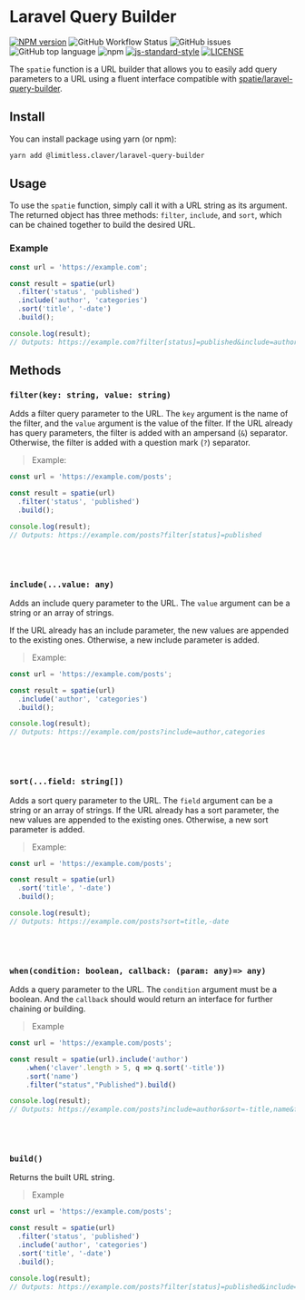 # Laravel Query Builder

[![NPM version](https://img.shields.io/npm/v/laravel-query-builder.svg?style=flat-square)](https://www.npmjs.com/package/laravel-query-builder)
![GitHub Workflow Status](https://img.shields.io/github/actions/workflow/status/limitless-kode/laravel-query-builder/publish.yml)
![GitHub issues](https://img.shields.io/github/issues/limitless-kode/laravel-query-builder)
![GitHub top language](https://img.shields.io/github/languages/top/limitless-kode/laravel-query-builder)
![npm](https://img.shields.io/npm/dw/laravel-query-builder)
[![js-standard-style](https://img.shields.io/badge/code%20style-standard-brightgreen.svg?style=flat-square)](https://github.com/feross/standard)
[![LICENSE](https://img.shields.io/github/license/limitless-kode/laravel-query-builder.svg)](LICENSE)

The `spatie` function is a URL builder that allows you to easily add query parameters to a URL using a fluent interface compatible with [spatie/laravel-query-builder](https://github.com/spatie/laravel-query-builder).

## Install
You can install package using yarn (or npm):

```bash
yarn add @limitless.claver/laravel-query-builder
```
## Usage
To use the `spatie` function, simply call it with a URL string as its argument. The returned object has three 
methods: `filter`, `include`, and `sort`, which can be chained together to build the desired URL.

### Example
```javascript
const url = 'https://example.com';

const result = spatie(url)
  .filter('status', 'published')
  .include('author', 'categories')
  .sort('title', '-date')
  .build();

console.log(result); 
// Outputs: https://example.com?filter[status]=published&include=author,categories&sort=title,-date
```

## Methods

### `filter(key: string, value: string)`

Adds a filter query parameter to the URL. The `key` argument is the name of the filter, and the `value` argument is the value of the filter.
If the URL already has query parameters, the filter is added with an ampersand (`&`) separator. Otherwise, the filter is added with a question mark (`?`) separator.

>Example:

```javascript
const url = 'https://example.com/posts';

const result = spatie(url)
  .filter('status', 'published')
  .build();

console.log(result); 
// Outputs: https://example.com/posts?filter[status]=published
```

<br/>
<br/>

### `include(...value: any)`
Adds an include query parameter to the URL. The `value` argument can be a string or an array of strings.

If the URL already has an include parameter, the new values are appended to the existing ones. Otherwise, a new include parameter is added.

>Example:

```javascript
const url = 'https://example.com/posts';

const result = spatie(url)
  .include('author', 'categories')
  .build();

console.log(result); 
// Outputs: https://example.com/posts?include=author,categories
```

<br/>
<br/>

### `sort(...field: string[])`
Adds a sort query parameter to the URL. The `field` argument can be a string or an array of strings.
If the URL already has a sort parameter, the new values are appended to the existing ones. Otherwise, a new sort parameter is added.

> Example:

```javascript
const url = 'https://example.com/posts';

const result = spatie(url)
  .sort('title', '-date')
  .build();

console.log(result); 
// Outputs: https://example.com/posts?sort=title,-date
```

<br/>
<br/>

### `when(condition: boolean, callback: (param: any)=> any)`
Adds a query parameter to the URL. The `condition` argument must be a boolean.
And the `callback` should would return an interface for further chaining or building.

> Example

```javascript
const url = 'https://example.com/posts';

const result = spatie(url).include('author')
    .when('claver'.length > 5, q => q.sort('-title'))
    .sort('name')
    .filter("status","Published").build()

console.log(result);
// Outputs: https://example.com/posts?include=author&sort=-title,name&filter[status]=Published
```


<br/>
<br/>

### `build()`
Returns the built URL string.

> Example

```javascript
const url = 'https://example.com/posts';

const result = spatie(url)
  .filter('status', 'published')
  .include('author', 'categories')
  .sort('title', '-date')
  .build();

console.log(result); 
// Outputs: https://example.com/posts?filter[status]=published&include=author,categories&sort=title,-date
```

